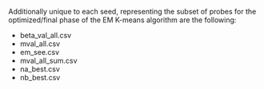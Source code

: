 
Additionally unique to each seed, representing the subset of probes for the optimized/final phase of the EM K-means algorithm are the following:

 - beta_val_all.csv
 - mval_all.csv
 - em_see.csv
 - mval_all_sum.csv
 - na_best.csv
 - nb_best.csv
